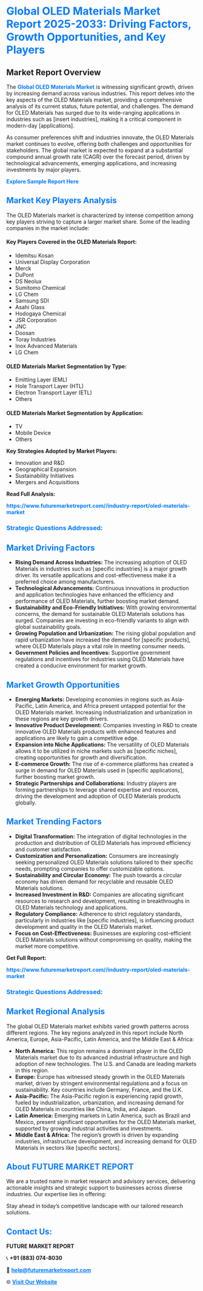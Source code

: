 <h1 style="color: #007BFF;">Global OLED Materials Market Report 2025-2033: Driving Factors, Growth Opportunities, and Key Players</h1>

<section id="overview">
<h2>Market Report Overview</h2>
<p>The <a href="https://www.futuremarketreport.com//industry-report/oled-materials-market" style="color: #007BFF; text-decoration: none;"><strong>Global OLED Materials Market</strong></a> is witnessing significant growth, driven by increasing demand across various industries. This report delves into the key aspects of the OLED Materials market, providing a comprehensive analysis of its current status, future potential, and challenges. The demand for OLED Materials has surged due to its wide-ranging applications in industries such as [insert industries], making it a critical component in modern-day [applications].</p>
<p>As consumer preferences shift and industries innovate, the OLED Materials market continues to evolve, offering both challenges and opportunities for stakeholders. The global market is expected to expand at a substantial compound annual growth rate (CAGR) over the forecast period, driven by technological advancements, emerging applications, and increasing investments by major players.</p>
</section>

<section id="overview">
<p><a href="https://www.futuremarketreport.com//request-sample/reportId=61471" style="color: #007BFF; text-decoration: none;"><strong>Explore Sample Report Here</strong></a></p>
</section>

<section id="key-players">
<h2 style="color: #007BFF;">Market Key Players Analysis</h2>
<p>The OLED Materials market is characterized by intense competition among key players striving to capture a larger market share. Some of the leading companies in the market include:</p>
<h4>Key Players Covered in the OLED Materials Report:</h4>
<ul><li>Idemitsu Kosan</li><li>Universal Display Corporation</li><li>Merck</li><li>DuPont</li><li>DS Neolux</li><li>Sumitomo Chemical</li><li>LG Chem</li><li>Samsung SDI</li><li>Asahi Glass</li><li>Hodogaya Chemical</li><li>JSR Corporation</li><li>JNC</li><li>Doosan</li><li>Toray Industries</li><li>Inox Advanced Materials</li><li>LG Chem</li></ul>
<h4>OLED Materials Market Segmentation by Type:</h4>
<ul><li>Emitting Layer (EML)</li><li>Hole Transport Layer (HTL)</li><li>Electron Transport Layer (ETL)</li><li>Others</li></ul>

<h4>OLED Materials Market Segmentation by Application:</h4>
<ul><li>TV</li><li>Mobile Device</li><li>Others</li></ul>
<p><strong>Key Strategies Adopted by Market Players:</strong></p>
<ul>
<li>Innovation and R&D</li>
<li>Geographical Expansion</li>
<li>Sustainability Initiatives</li>
<li>Mergers and Acquisitions</li>
</ul>
</section>

<section>
<p><strong>Read Full Analysis: </strong></p><a href="https://www.futuremarketreport.com//industry-report/oled-materials-market" style="color: #007BFF; text-decoration: none;"><strong>https://www.futuremarketreport.com//industry-report/oled-materials-market</strong></a>
<h3 style="color: #007BFF;">Strategic Questions Addressed:</h3>
</section>

<section id="driving-factors">
<h2 style="color: #007BFF;">Market Driving Factors</h2>
<ul>
<li><strong>Rising Demand Across Industries:</strong> The increasing adoption of OLED Materials in industries such as [specific industries] is a major growth driver. Its versatile applications and cost-effectiveness make it a preferred choice among manufacturers.</li>
<li><strong>Technological Advancements:</strong> Continuous innovations in production and application technologies have enhanced the efficiency and performance of OLED Materials, further boosting market demand.</li>
<li><strong>Sustainability and Eco-Friendly Initiatives:</strong> With growing environmental concerns, the demand for sustainable OLED Materials solutions has surged. Companies are investing in eco-friendly variants to align with global sustainability goals.</li>
<li><strong>Growing Population and Urbanization:</strong> The rising global population and rapid urbanization have increased the demand for [specific products], where OLED Materials plays a vital role in meeting consumer needs.</li>
<li><strong>Government Policies and Incentives:</strong> Supportive government regulations and incentives for industries using OLED Materials have created a conducive environment for market growth.</li>
</ul>
</section>

<section id="growth-opportunities">
<h2 style="color: #007BFF;">Market Growth Opportunities</h2>
<ul>
<li><strong>Emerging Markets:</strong> Developing economies in regions such as Asia-Pacific, Latin America, and Africa present untapped potential for the OLED Materials market. Increasing industrialization and urbanization in these regions are key growth drivers.</li>
<li><strong>Innovative Product Development:</strong> Companies investing in R&D to create innovative OLED Materials products with enhanced features and applications are likely to gain a competitive edge.</li>
<li><strong>Expansion into Niche Applications:</strong> The versatility of OLED Materials allows it to be utilized in niche markets such as [specific niches], creating opportunities for growth and diversification.</li>
<li><strong>E-commerce Growth:</strong> The rise of e-commerce platforms has created a surge in demand for OLED Materials used in [specific applications], further boosting market growth.</li>
<li><strong>Strategic Partnerships and Collaborations:</strong> Industry players are forming partnerships to leverage shared expertise and resources, driving the development and adoption of OLED Materials products globally.</li>
</ul>
</section>

<section id="trending-factors">
<h2 style="color: #007BFF;">Market Trending Factors</h2>
<ul>
<li><strong>Digital Transformation:</strong> The integration of digital technologies in the production and distribution of OLED Materials has improved efficiency and customer satisfaction.</li>
<li><strong>Customization and Personalization:</strong> Consumers are increasingly seeking personalized OLED Materials solutions tailored to their specific needs, prompting companies to offer customizable options.</li>
<li><strong>Sustainability and Circular Economy:</strong> The push towards a circular economy has driven demand for recyclable and reusable OLED Materials solutions.</li>
<li><strong>Increased Investment in R&D:</strong> Companies are allocating significant resources to research and development, resulting in breakthroughs in OLED Materials technology and applications.</li>
<li><strong>Regulatory Compliance:</strong> Adherence to strict regulatory standards, particularly in industries like [specific industries], is influencing product development and quality in the OLED Materials market.</li>
<li><strong>Focus on Cost-Effectiveness:</strong> Businesses are exploring cost-efficient OLED Materials solutions without compromising on quality, making the market more competitive.</li>
</ul>
</section>

<section>
<p><strong>Get Full Report: </strong></p><a href="https://www.futuremarketreport.com//industry-report/oled-materials-market" style="color: #007BFF; text-decoration: none;"><strong>https://www.futuremarketreport.com//industry-report/oled-materials-market</strong></a>
<h3 style="color: #007BFF;">Strategic Questions Addressed:</h3>
</section>


<section id="regional-analysis">
<h2 style="color: #007BFF;">Market Regional Analysis</h2>
<p>The global OLED Materials market exhibits varied growth patterns across different regions. The key regions analyzed in this report include North America, Europe, Asia-Pacific, Latin America, and the Middle East & Africa:</p>
<ul>
<li><strong>North America:</strong> This region remains a dominant player in the OLED Materials market due to its advanced industrial infrastructure and high adoption of new technologies. The U.S. and Canada are leading markets in this region.</li>
<li><strong>Europe:</strong> Europe has witnessed steady growth in the OLED Materials market, driven by stringent environmental regulations and a focus on sustainability. Key countries include Germany, France, and the U.K.</li>
<li><strong>Asia-Pacific:</strong> The Asia-Pacific region is experiencing rapid growth, fueled by industrialization, urbanization, and increasing demand for OLED Materials in countries like China, India, and Japan.</li>
<li><strong>Latin America:</strong> Emerging markets in Latin America, such as Brazil and Mexico, present significant opportunities for the OLED Materials market, supported by growing industrial activities and investments.</li>
<li><strong>Middle East & Africa:</strong> The region’s growth is driven by expanding industries, infrastructure development, and increasing demand for OLED Materials in sectors like [specific sectors].</li>
</ul>
</section>

<footer>
<h2 style="color: #007BFF;">About FUTURE MARKET REPORT</h2>
<p>We are a trusted name in market research and advisory services, delivering actionable insights and strategic support to businesses across diverse industries. Our expertise lies in offering:</p>

<p>Stay ahead in today’s competitive landscape with our tailored research solutions.</p>

<h2 style="color: #007BFF;">Contact Us:</h2>
<p><strong>FUTURE MARKET REPORT</strong></p>
<p>📞 <strong>+91 (883) 074-8030</strong></p>
<p>📧 <strong><a href="mailto:help@futuremarketreport.com" style="color: #007BFF;">help@futuremarketreport.com</a></strong></p>
<p>🌐 <strong><a href="https://www.futuremarketreport.com/" style="color: #007BFF;">Visit Our Website</a></strong></p>
</footer>
